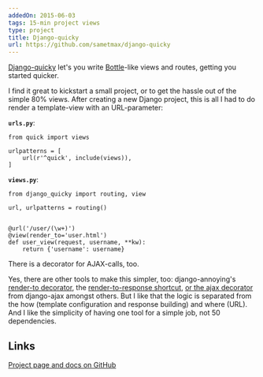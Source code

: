 ```yaml
---
addedOn: 2015-06-03
tags: 15-min project views
type: project
title: Django-quicky
url: https://github.com/sametmax/django-quicky
---
```


[Django-quicky](https://github.com/sametmax/django-quicky) let's you write [Bottle](http://bottlepy.org/docs/dev/index.html)-like views and routes, getting you started quicker.

I find it great to kickstart a small project, or to get the hassle out of the simple 80% views.
After creating a new Django project, this is all I had to do render a template-view with an URL-parameter:

**`urls.py`**:

    from quick import views

    urlpatterns = [
        url(r'^quick', include(views)),
    ]

**`views.py`**:


    from django_quicky import routing, view

    url, urlpatterns = routing()


    @url('/user/(\w+)')
    @view(render_to='user.html')
    def user_view(request, username, **kw):
        return {'username': username}

There is a decorator for AJAX-calls, too.

Yes, there are other tools to make this simpler, too: django-annoying's [render-to decorator](https://github.com/skorokithakis/django-annoying#render_to-decorator), the [render-to-response shortcut](https://docs.djangoproject.com/en/1.8/topics/http/shortcuts/#render-to-response), [or the ajax decorator](https://github.com/yceruto/django-ajax#ajax-decorator) from django-ajax amongst others. But I like that the logic is separated from the how (template configuration and response building) and where (URL). And I like the simplicity of having one tool for a simple job, not 50 dependencies.

## Links

[Project page and docs on GitHub](https://github.com/sametmax/django-quicky)
